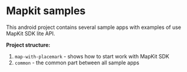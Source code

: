 # Mapkit samples

This android project contains several sample apps with examples of use MapKit SDK lite API.

**Project structure:**
1. ```map-with-placemark``` - shows how to start work with MapKit SDK
2. ```common``` - the common part between all sample apps
